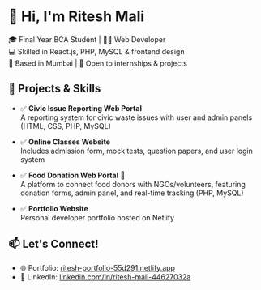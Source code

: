 # 👋 Hi, I'm Ritesh Mali
🎓 Final Year BCA Student | 👨‍💻 Web Developer  
💻 Skilled in React.js, PHP, MySQL & frontend design  
📍 Based in Mumbai | 🤝 Open to internships & projects  

## 🚀 Projects & Skills

- ✅ **Civic Issue Reporting Web Portal**  
  A reporting system for civic waste issues with user and admin panels (HTML, CSS, PHP, MySQL)

- ✅ **Online Classes Website**  
  Includes admission form, mock tests, question papers, and user login system

- ✅ **Food Donation Web Portal** 🍱  
  A platform to connect food donors with NGOs/volunteers, featuring donation forms, admin panel, and real-time tracking (PHP, MySQL)

- ✅ **Portfolio Website**  
  Personal developer portfolio hosted on Netlify

## 📫 Let's Connect!
- 🌐 Portfolio: [ritesh-portfolio-55d291.netlify.app](https://ritesh-portfolio-55d291.netlify.app)  
- 🔗 LinkedIn: [linkedin.com/in/ritesh-mali-44627032a](https://www.linkedin.com/in/ritesh-mali-44627032a/)

